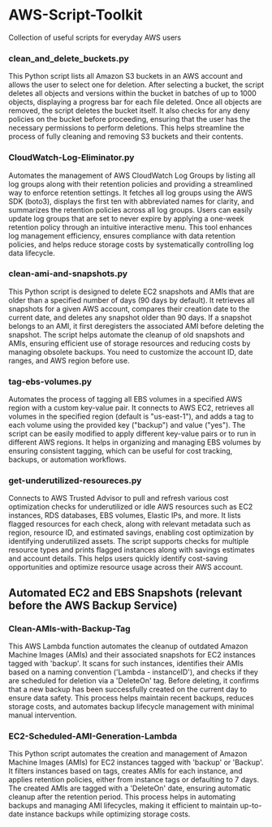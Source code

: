 # AWS-Script-Toolkit
Collection of useful scripts for everyday AWS users

### clean_and_delete_buckets.py
This Python script lists all Amazon S3 buckets in an AWS account and allows the user to select one for deletion. After selecting a bucket, the script deletes all objects and versions within the bucket in batches of up to 1000 objects, displaying a progress bar for each file deleted. Once all objects are removed, the script deletes the bucket itself. It also checks for any deny policies on the bucket before proceeding, ensuring that the user has the necessary permissions to perform deletions. This helps streamline the process of fully cleaning and removing S3 buckets and their contents.

### CloudWatch-Log-Eliminator.py
Automates the management of AWS CloudWatch Log Groups by listing all log groups along with their retention policies and providing a streamlined way to enforce retention settings. It fetches all log groups using the AWS SDK (boto3), displays the first ten with abbreviated names for clarity, and summarizes the retention policies across all log groups. Users can easily update log groups that are set to never expire by applying a one-week retention policy through an intuitive interactive menu. This tool enhances log management efficiency, ensures compliance with data retention policies, and helps reduce storage costs by systematically controlling log data lifecycle.

### clean-ami-and-snapshots.py
This Python script is designed to delete EC2 snapshots and AMIs that are older than a specified number of days (90 days by default). It retrieves all snapshots for a given AWS account, compares their creation date to the current date, and deletes any snapshot older than 90 days. If a snapshot belongs to an AMI, it first deregisters the associated AMI before deleting the snapshot. The script helps automate the cleanup of old snapshots and AMIs, ensuring efficient use of storage resources and reducing costs by managing obsolete backups. You need to customize the account ID, date ranges, and AWS region before use.

### tag-ebs-volumes.py
Automates the process of tagging all EBS volumes in a specified AWS region with a custom key-value pair. It connects to AWS EC2, retrieves all volumes in the specified region (default is "us-east-1"), and adds a tag to each volume using the provided key ("backup") and value ("yes"). The script can be easily modified to apply different key-value pairs or to run in different AWS regions. It helps in organizing and managing EBS volumes by ensuring consistent tagging, which can be useful for cost tracking, backups, or automation workflows.

### get-underutilized-resoureces.py
Connects to AWS Trusted Advisor to pull and refresh various cost optimization checks for underutilized or idle AWS resources such as EC2 instances, RDS databases, EBS volumes, Elastic IPs, and more. It lists flagged resources for each check, along with relevant metadata such as region, resource ID, and estimated savings, enabling cost optimization by identifying underutilized assets. The script supports checks for multiple resource types and prints flagged instances along with savings estimates and account details. This helps users quickly identify cost-saving opportunities and optimize resource usage across their AWS account.

## Automated EC2 and EBS Snapshots (relevant before the AWS Backup Service)

### Clean-AMIs-with-Backup-Tag
This AWS Lambda function automates the cleanup of outdated Amazon Machine Images (AMIs) and their associated snapshots for EC2 instances tagged with 'backup'. It scans for such instances, identifies their AMIs based on a naming convention ('Lambda - instanceID'), and checks if they are scheduled for deletion via a 'DeleteOn' tag. Before deleting, it confirms that a new backup has been successfully created on the current day to ensure data safety. This process helps maintain recent backups, reduces storage costs, and automates backup lifecycle management with minimal manual intervention. 

### EC2-Scheduled-AMI-Generation-Lambda
This Python script automates the creation and management of Amazon Machine Images (AMIs) for EC2 instances tagged with 'backup' or 'Backup'. It filters instances based on tags, creates AMIs for each instance, and applies retention policies, either from instance tags or defaulting to 7 days. The created AMIs are tagged with a 'DeleteOn' date, ensuring automatic cleanup after the retention period. This process helps in automating backups and managing AMI lifecycles, making it efficient to maintain up-to-date instance backups while optimizing storage costs.
